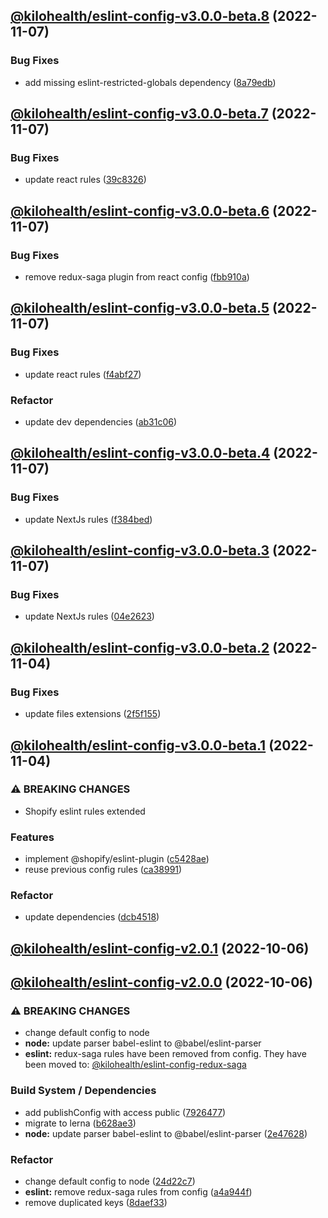 ## [@kilohealth/eslint-config-v3.0.0-beta.8](https://github.com/kilohealth/eslint-config/compare/@kilohealth/eslint-config-v3.0.0-beta.7...@kilohealth/eslint-config-v3.0.0-beta.8) (2022-11-07)


### Bug Fixes

* add missing eslint-restricted-globals dependency ([8a79edb](https://github.com/kilohealth/eslint-config/commit/8a79edb05261df9ffa8edc798d1c739ac900dde7))

## [@kilohealth/eslint-config-v3.0.0-beta.7](https://github.com/kilohealth/eslint-config/compare/@kilohealth/eslint-config-v3.0.0-beta.6...@kilohealth/eslint-config-v3.0.0-beta.7) (2022-11-07)


### Bug Fixes

* update react rules ([39c8326](https://github.com/kilohealth/eslint-config/commit/39c83269b88e20785f2b4080df5df14acb75d632))

## [@kilohealth/eslint-config-v3.0.0-beta.6](https://github.com/kilohealth/eslint-config/compare/@kilohealth/eslint-config-v3.0.0-beta.5...@kilohealth/eslint-config-v3.0.0-beta.6) (2022-11-07)


### Bug Fixes

* remove redux-saga plugin from react config ([fbb910a](https://github.com/kilohealth/eslint-config/commit/fbb910a3c36afc607a1d9d3660c4c98528bec687))

## [@kilohealth/eslint-config-v3.0.0-beta.5](https://github.com/kilohealth/eslint-config/compare/@kilohealth/eslint-config-v3.0.0-beta.4...@kilohealth/eslint-config-v3.0.0-beta.5) (2022-11-07)


### Bug Fixes

* update react rules ([f4abf27](https://github.com/kilohealth/eslint-config/commit/f4abf276f5444206856348d40e82b4da78272e5f))


### Refactor

* update dev dependencies ([ab31c06](https://github.com/kilohealth/eslint-config/commit/ab31c0680952bdbae6db9bb6d6c182a69a1b4ea3))

## [@kilohealth/eslint-config-v3.0.0-beta.4](https://github.com/kilohealth/eslint-config/compare/@kilohealth/eslint-config-v3.0.0-beta.3...@kilohealth/eslint-config-v3.0.0-beta.4) (2022-11-07)


### Bug Fixes

* update NextJs rules ([f384bed](https://github.com/kilohealth/eslint-config/commit/f384bedb7e36f46fc36becb02e38fdf790ecf3c0))

## [@kilohealth/eslint-config-v3.0.0-beta.3](https://github.com/kilohealth/eslint-config/compare/@kilohealth/eslint-config-v3.0.0-beta.2...@kilohealth/eslint-config-v3.0.0-beta.3) (2022-11-07)


### Bug Fixes

* update NextJs rules ([04e2623](https://github.com/kilohealth/eslint-config/commit/04e26238442eb8d9899675e2969b7e16a208fe06))

## [@kilohealth/eslint-config-v3.0.0-beta.2](https://github.com/kilohealth/eslint-config/compare/@kilohealth/eslint-config-v3.0.0-beta.1...@kilohealth/eslint-config-v3.0.0-beta.2) (2022-11-04)


### Bug Fixes

* update files extensions ([2f5f155](https://github.com/kilohealth/eslint-config/commit/2f5f155cf152de3a0283dea2d058ec02b52b9dd6))

## [@kilohealth/eslint-config-v3.0.0-beta.1](https://github.com/kilohealth/eslint-config/compare/@kilohealth/eslint-config-v2.0.1...@kilohealth/eslint-config-v3.0.0-beta.1) (2022-11-04)


### ⚠ BREAKING CHANGES

* Shopify eslint rules extended

### Features

* implement @shopify/eslint-plugin ([c5428ae](https://github.com/kilohealth/eslint-config/commit/c5428ae5719dde1b4170a5761acaec4af687111b))
* reuse previous config rules ([ca38991](https://github.com/kilohealth/eslint-config/commit/ca3899137260c1995d6b74f94779793d69a2398e))


### Refactor

* update dependencies ([dcb4518](https://github.com/kilohealth/eslint-config/commit/dcb451861cb310e20c1710670dea1a0809406b60))

## [@kilohealth/eslint-config-v2.0.1](https://github.com/kilohealth/eslint-config/compare/@kilohealth/eslint-config-v2.0.0...@kilohealth/eslint-config-v2.0.1) (2022-10-06)

## [@kilohealth/eslint-config-v2.0.0](https://github.com/kilohealth/eslint-config/compare/@kilohealth/eslint-config-v1.0.1...@kilohealth/eslint-config-v2.0.0) (2022-10-06)


### ⚠ BREAKING CHANGES

* change default config to node
* **node:** update parser babel-eslint to @babel/eslint-parser
* **eslint:** redux-saga rules have been removed from config.
They have been moved to:
[@kilohealth/eslint-config-redux-saga](https://npm.im/@kilohealth/eslint-config-redux-saga)

### Build System / Dependencies

* add publishConfig with access public ([7926477](https://github.com/kilohealth/eslint-config/commit/7926477ebf8df2d2079c65767864828c1671646d))
* migrate to lerna ([b628ae3](https://github.com/kilohealth/eslint-config/commit/b628ae3dae56d558454946662ab0d8325b097927))
* **node:** update parser babel-eslint to @babel/eslint-parser ([2e47628](https://github.com/kilohealth/eslint-config/commit/2e476281f8bbf903914b38a9602e7ea2e81a8eb0))


### Refactor

* change default config to node ([24d22c7](https://github.com/kilohealth/eslint-config/commit/24d22c73632a43877b477e3c76f29639a1c410b5))
* **eslint:** remove redux-saga rules from config ([a4a944f](https://github.com/kilohealth/eslint-config/commit/a4a944ffa92a8a58ff5e551e1e6bbd0087df03ce))
* remove duplicated keys ([8daef33](https://github.com/kilohealth/eslint-config/commit/8daef33956a49f23d9ef2cfddbeb87677b51d4ad))
